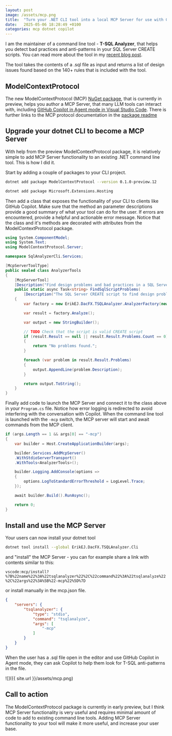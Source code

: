 ```yaml
---
layout: post
image: /assets/mcp.png
title:  "Turn your .NET CLI tool into a local MCP Server for use with GitHub Copilot in VS Code"
date:   2025-05-06 18:28:49 +0100
categories: mcp dotnet copilot
---
```


I am the maintainer of a command line tool - **T-SQL Analyzer**, that helps you detect bad practices and anti-patterns in your SQL Server CREATE scripts. You can read more about the tool in my [recent blog post](https://erikej.github.io/sql/dacfx/2025/02/17/sql-dacfx-analyzer.html).

The tool takes the contents of a .sql file as input and returns a list of design issues found based on the 140+ rules that is included with the tool.

## ModelContextProtocol

The new ModelContextProtocol (MCP) [NuGet package](https://www.nuget.org/packages/ModelContextProtocol/), that is currently in preview, helps you author a MCP Server, that many LLM tools can interact with, including [GitHub Copilot in Agent mode in Visual Studio Code](https://code.visualstudio.com/docs/copilot/chat/mcp-servers). There is further links to the MCP protocol documentation in the [package readme](https://www.nuget.org/packages/ModelContextProtocol/0.1.0-preview.12#readme-body-tab)

## Upgrade your dotnet CLI to become a MCP Server

With help from the preview ModelContextProtocol package, it is relatively simple to add MCP Server functionality to an existing .NET command line tool. This is how I did it.

Start by adding a couple of packages to your CLI project.

```bash
dotnet add package ModelContextProtocol --version 0.1.0-preview.12

dotnet add package Microsoft.Extensions.Hosting
```

Then add a class that exposes the functionality of your CLI to clients like GitHub Copilot. Make sure that the method an parameter descriptions provide a good summary of what your tool can do for the user. If errors are encountered, provide a helpful and actionable error message. Notice that the class and it's methods are decorated with attributes from the ModelContextProtocol package.

```c#
using System.ComponentModel;
using System.Text;
using ModelContextProtocol.Server;

namespace SqlAnalyzerCli.Services;

[McpServerToolType]
public sealed class AnalyzerTools
{
    [McpServerTool]
    [Description("Find design problems and bad practices in a SQL Server CREATE script")]
    public static async Task<string> FindSqlScriptProblems(
        [Description("The SQL Server CREATE script to find design problems and bad practices in.")] string sqlScript)
    {
        var factory = new ErikEJ.DacFX.TSQLAnalyzer.AnalyzerFactory(new() { Script = sqlScript });

        var result = factory.Analyze();

        var output = new StringBuilder();

        // TODO Check that the script is valid CREATE script
        if (result.Result == null || result.Result.Problems.Count == 0)
        {
            return "No problems found.";
        }

        foreach (var problem in result.Result.Problems)
        {
            output.AppendLine(problem.Description);
        }

        return output.ToString();
    }
}
```

Finally add code to launch the MCP Server and connect it to the class above in your `Program.cs` file. Notice how error logging is redirected to avoid interfering with the conversation with Copilot. When the command line tool is launched with the `-mcp` switch, the MCP server will start and await commands from the MCP client.

```c#
if (args.Length == 1 && args[0] == "-mcp")
{
    var builder = Host.CreateApplicationBuilder(args);

    builder.Services.AddMcpServer()
    .WithStdioServerTransport()
    .WithTools<AnalyzerTools>();

    builder.Logging.AddConsole(options =>
    {
        options.LogToStandardErrorThreshold = LogLevel.Trace;
    });

    await builder.Build().RunAsync();

    return 0;
}
```

## Install and use the MCP Server

Your users can now install your dotnet tool

```bash
dotnet tool install --global ErikEJ.DacFX.TSQLAnalyzer.Cli
```

and "install" the MCP Server - you can for example share a link with contents similar to this:

`vscode:mcp/install?%7B%22name%22%3A%22tsqlanalyzer%22%2C%22command%22%3A%22tsqlanalyze%22%2C%22args%22%3A%5B%22-mcp%22%5D%7D`

or install manually in the mcp.json file.

```json
{
    "servers": {
        "tsqlanalyzer": {
            "type": "stdio",
            "command": "tsqlanalyze",
            "args": [
                "-mcp"
            ]
        }
    }
}
```

When the user has a .sql file open in the editor and use GitHub Copilot in Agent mode, they can ask Copilot to help them look for T-SQL anti-patterns in the file.

![]({{ site.url }}/assets/mcp.png)

## Call to action

The ModelContextProtocol package is currently in early preview, but I think MCP Server functionality is very useful and requires minimal amount of code to add to existing command line tools. Adding MCP Server functionality to your tool will make it more useful, and increase your user base.
